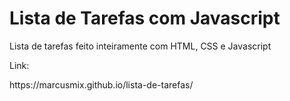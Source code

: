 <h1>Lista de Tarefas com Javascript</h1>
<p>Lista de tarefas feito inteiramente com HTML, CSS e Javascript</p>
<p>Link:</p> 
https://marcusmix.github.io/lista-de-tarefas/
